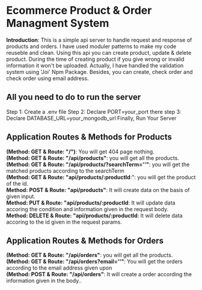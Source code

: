 # Ecommerce Product & Order Managment System
<b>Introduction</b>: This is a simple api server to handle request and response of products and orders. I have used moduler patterns to make my code reuseble and clean. Using this api you can create product, update & delete product. During the time of creating product if you give wrong or invalid information it won't be uploaded. Actually, I have handled the validation system using 'Joi' Npm Package. Besides, you can create, check order and check order using email address.

## All you need to do to run the server
Step 1: Create a .env file
Step 2: Declare PORT=your_port there
step 3: Declare DATABASE_URL=your_mongodb_url
Finally, Run Your Server

## Application Routes & Methods for Products
<b>(Method: GET & Route: "/")</b>: You will get 404 page nothing. <br/>
<b>(Method: GET & Route: "/api/products"</b>: you will get all the products. <br/>
<b>(Method: GET & Route: "/api/products/?searchTerm=''"</b>: you will get the matched products according to the searchTerm <br/>
<b>(Method: GET & Route: "api/products/:productId</b>:": you will get the product of the id. <br/>
<b>Method: POST & Route: "api/products"</b>: It will create data on the basis of given input.<br/>
<b>Method: PUT & Route: "api/products/:productId</b>: It will update data accoring the condition and information given in the request body. <br/>
<b>Method: DELETE & Route: "api/products/:productId</b>: It will delete data accoring to the id given in the request params. <br/>

## Application Routes & Methods for Orders
<b>(Method: GET & Route: "/api/orders"</b>: you will get all the products. <br/>
<b>(Method: GET & Route: "/api/orders?email=''"</b>: You will get the orders according to the email address given upon <br/>
<b>(Method: POST & Route: "/api/orders"</b>: It will create a order according the information given in the body.. <br/>

